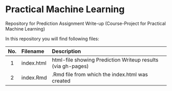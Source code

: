 # Practical Machine Learning
Repository for Prediction Assignment Write-up (Course-Project for Practical Machine Learning)

In this repository you will find following files:

|No. |Filename |Description                                               |
|:--:|:--------|:---------------------------------------------------------|
|1|index.html| html-file showing Prediction Writeup results (via gh-pages)|
|2|index.Rmd| .Rmd file from which the index.html was created             |

